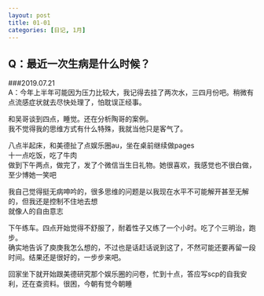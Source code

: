 ```yaml
---
layout: post
title: 01-01
categories: [日记, 1月]
---
```

## Q：最近一次生病是什么时候？  
###2019.07.21  
A：今年上半年可能因为压力比较大，我记得去挂了两次水，三四月份吧。稍微有点流感症状就去尽快处理了，怕耽误正经事。  

和吴哥谈到四点，睡觉。还在分析陶哥的案例。  
我不觉得我的思维方式有什么特殊，我就当他只是客气了。  

八点半起床，和美德扯了点娱乐圈au，坐在桌前继续做pages  
十一点吃饭，吃了牛肉  
做到下午两点，做完了，发了个微信当生日礼物。她很喜欢，我感觉也不很白做，至少博她一笑吧  

我自己觉得挺无病呻吟的，很多思维的问题是以我现在水平不可能解开甚至无解的，但我还是控制不住地去想  
就像人的自由意志  

下午练车。四点开始觉得不舒服了，耐着性子又练了一个小时。吃了个三明治，跑步。  
确实地告诉了庾庚我怎么想的，不过也是话赶话说到这了，不然可能还要再留一段时间。结果还是很好的，一步步来吧。  

回家坐下就开始跟美德研究那个娱乐圈的问卷，忙到十点，答应写scp的自我安利，还在查资料。很困，今朝有觉今朝睡  
